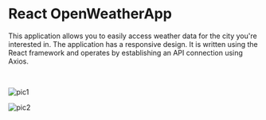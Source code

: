 <h1>React OpenWeatherApp</h1>
<p>This application allows you to easily access weather data for the city you're interested in. The application has a responsive design. It is written using the React framework and operates by establishing an API connection using Axios.</p>
<br>

![pic1](https://github.com/seyitbugraerden/React-WeatherApp/assets/154025499/d11aa322-dcc4-466a-b655-85baee035895)

![pic2](https://github.com/seyitbugraerden/React-WeatherApp/assets/154025499/0c3aef0e-0faa-4c2e-bfeb-92856c21f56a)
